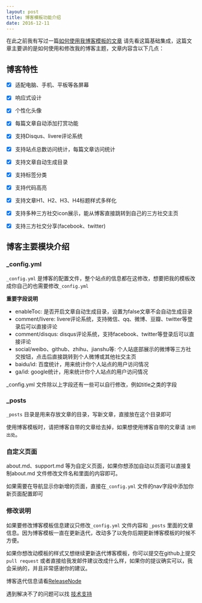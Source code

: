 ```yaml
---
layout: post
title: 博客模板功能介绍
date: 2016-12-11
---
```



在此之前我有写过一篇[如何使用我博客模板的文章](http://leopardpan.cn/2016/10/jekyll_tutorials1/) 请先看这篇基础集成，这篇文章主要讲的是如何使用和修改我的博客主题，文章内容含以下几点：

## 博客特性

- [x] 适配电脑、手机、平板等各屏幕
- [x] 响应式设计
- [x] 个性化头像
- [x] 每篇文章自动添加打赏功能
- [x] 支持Disqus、livere评论系统
- [x] 支持站点总数访问统计，每篇文章访问统计
- [x] 支持文章自动生成目录
- [x] 支持标签分类
- [x] 支持代码高亮
- [x] 支持文章H1、H2、H3、H4标题样式多样化
- [x] 支持多种三方社交icon展示，能从博客直接跳转到自己的三方社交主页
- [x] 支持三方社交分享(facebook、twitter)


## 博客主要模块介绍

### _config.yml 

`_config.yml` 是博客的配置文件，整个站点的信息都在这修改，想要把我的模板改成你自己的也需要修改`_config.yml` 

**重要字段说明** 

* enableToc: 是否开启文章自动生成目录，设置为false文章不会自动生成目录
* comment/livere: livere评论系统，支持微信、qq、微博、豆瓣、twitter等登录后可以直接评论
* comment/disqus: disqus评论系统，支持facebook、twitter等登录后可以直接评论
* social/weibo、github、zhihu、jianshu等: 个人站底部展示的微博等三方社交按钮，点击后直接跳转到个人微博或其他社交主页
* baidu/id: 百度统计，用来统计你个人站点的用户访问情况
* ga/id: google统计，用来统计你个人站点的用户访问情况

_config.yml 文件除以上字段还有一些可以自行修改，例如title之类的字段

### _posts

`_posts` 目录是用来存放文章的目录，写新文章，直接放在这个目录即可

使用博客模板时，请把博客自带的文章给去掉，如果想使用博客自带的文章请 `注明出处`。


### 自定义页面

about.md、support.md 等为自定义页面，如果你想添加自动以页面可以直接复制about.md 文件修改文件名和里面的内容即可。

如果需要在导航显示你新增的页面，直接在`_config.yml` 文件的nav字段中添加你新页面配置即可

### 修改说明

如果要修改博客模板信息建议只修改`_config.yml` 文件内容和 `_posts` 里面的文章信息。因为博客模板一直在更新迭代，改动多了以免你后期更新博客模板的时候不方便。

如果你想改动模板的样式又想继续更新迭代博客模板，你可以提交在github上提交`pull request` 或者直接给我发邮件建议改成什么样，如果你的提议确实可以，我会采纳的，并且非常感谢你的建议。

博客迭代信息请看[ReleaseNode](https://leopardpan.cn/2020/07/ReleaseNode/)

遇到解决不了的问题可以找 [技术支持](https://leopardpan.cn/support/)





